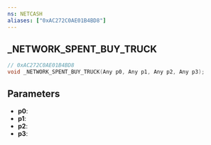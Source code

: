 ```yaml
---
ns: NETCASH
aliases: ["0xAC272C0AE01B4BD8"]
---
```

## _NETWORK_SPENT_BUY_TRUCK

```c
// 0xAC272C0AE01B4BD8
void _NETWORK_SPENT_BUY_TRUCK(Any p0, Any p1, Any p2, Any p3);
```


## Parameters
* **p0**: 
* **p1**: 
* **p2**: 
* **p3**: 

